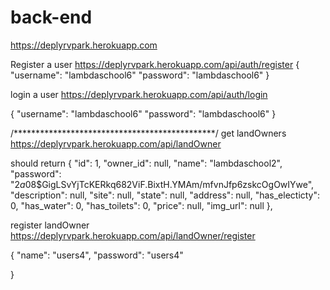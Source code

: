 # back-end





https://deplyrvpark.herokuapp.com

Register a user
https://deplyrvpark.herokuapp.com/api/auth/register
{
    "username": "lambdaschool6"
    "password": "lambdaschool6"
}

login a user
https://deplyrvpark.herokuapp.com/api/auth/login

{
    "username": "lambdaschool6"
    "password": "lambdaschool6"
}


/**********************************************/
get landOwners
https://deplyrvpark.herokuapp.com/api/landOwner

should return 
  {
    "id": 1,
    "owner_id": null,
    "name": "lambdaschool2",
    "password": "$2a$08$GigLSvYjTcKERkq682ViF.BixtH.YMAm/mfvnJfp6zskcOgOwIYwe",
    "description": null,
    "site": null,
    "state": null,
    "address": null,
    "has_electicty": 0,
    "has_water": 0,
    "has_toilets": 0,
    "price": null,
    "img_url": null
  },

register landOwner
https://deplyrvpark.herokuapp.com/api/landOwner/register

{
	"name": "users4",
	"password": "users4"
	
}